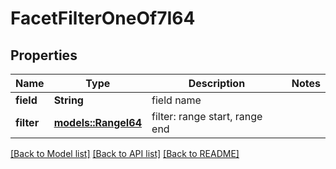 # FacetFilterOneOf7I64

## Properties

Name | Type | Description | Notes
------------ | ------------- | ------------- | -------------
**field** | **String** | field name | 
**filter** | [**models::RangeI64**](RangeI64.md) | filter: range start, range end | 

[[Back to Model list]](../README.md#documentation-for-models) [[Back to API list]](../README.md#documentation-for-api-endpoints) [[Back to README]](../README.md)


